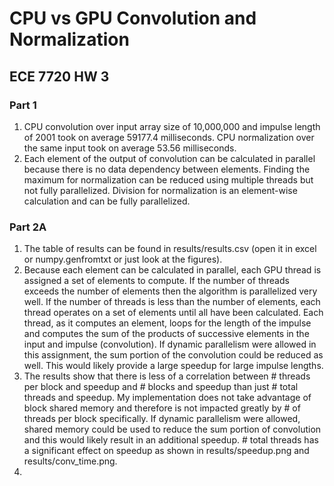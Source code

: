 # CPU vs GPU Convolution and Normalization
## ECE 7720 HW 3

### Part 1
1. CPU convolution over input array size of 10,000,000 and impulse length of 2001 took on average 59177.4 milliseconds. CPU normalization over the same input took on average 53.56 milliseconds.
2. Each element of the output of convolution can be calculated in parallel because there is no data dependency between elements. Finding the maximum for normalization can be reduced using multiple threads but not fully parallelized. Division for normalization is an element-wise calculation and can be fully parallelized.

### Part 2A
1. The table of results can be found in results/results.csv (open it in excel or numpy.genfromtxt or just look at the figures).
2. Because each element can be calculated in parallel, each GPU thread is assigned a set of elements to compute. If the number of threads exceeds the number of elements then the algorithm is parallelized very well. If the number of threads is less than the number of elements, each thread operates on a set of elements until all have been calculated. Each thread, as it computes an element, loops for the length of the impulse and computes the sum of the products of successive elements in the input and impulse (convolution). If dynamic parallelism were allowed in this assignment, the sum portion of the convolution could be reduced as well. This would likely provide a large speedup for large impulse lengths.
3. The results show that there is less of a correlation between # threads per block and speedup and # blocks and speedup than just # total threads and speedup. My implementation does not take advantage of block shared memory and therefore is not impacted greatly by # of threads per block specifically. If dynamic parallelism were allowed, shared memory could be used to reduce the sum portion of convolution and this would likely result in an additional speedup. # total threads has a significant effect on speedup as shown in results/speedup.png and results/conv_time.png.
4. 
